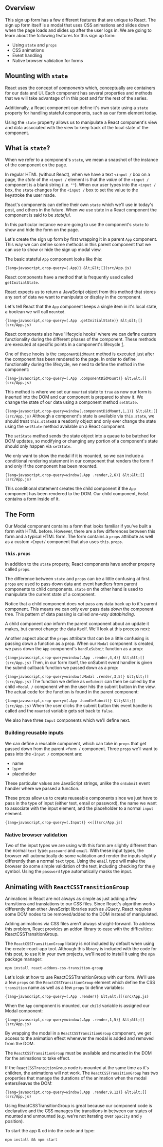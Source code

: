 ## Overview

This sign up form has a few different features that are unique to React. The sign up form itself is a modal that uses CSS animations and slides down when the page loads and slides up after the user logs in. We are going to learn about the following features for this sign up form:

-   Using `state` and `props`
-   CSS animations
-   Event handling
-   Native browser validation for forms

## Mounting with `state`

React uses the concept of _components_ which, conceptually are containers for our data and UI. Each component has several properties and methods that we will take advantage of in this post and for the rest of the series.

Additionally, a React component can define it's own state using a `state` property for handling stateful components, such as our form element today.

Using the `state` property allows us to manipulate a React component's view and data associated with the view to keep track of the local state of the component.

## What is `state`?

 When we refer to a component's `state`, we mean a snapshot of the instance of the component on the page.

 In regular HTML (without React), when we have a text `<input /` box on a page, the _state_ of the `<input /` element is that the _value_ of the `<input /` component is a blank string (i.e. `""`).
 When our user types into the `<input /` box, the `state` changes for the `<input /` box to set the value to the keystroke the user made.

 React's components can define their own `state` which we'll use in today's post, and others in the future. When we use state in a React component the component is said to be _stateful_.

In this particular instance we are going to use the component's `state` to show and hide the form on the page.

Let's create the sign up form by first wrapping it in a parent `App` component. This way we can define some methods in this parent component that we can use to show or hide the sign up modal view.

The basic stateful `App` component looks like this:

`{lang=javascript,crop-query=(.App)}
&lt;&lt;[](src/App.js)`

React components have a method that is frequently used called `getInitialState`.

React expects us to return a JavaScript object from this method that stores any sort of data we want to manipulate or display in the component.

Let's tell React that the `App` component keeps a single item in it's local state, a boolean we will call `mounted`.

`{lang=javascript,crop-query=(.App .getInitialState)}
&lt;&lt;[](src/App.js)`

React components also have 'lifecycle hooks' where we can define custom functionality during the different phases of the component. These methods are executed at specific points in a component's lifecycle [1](#references).

One of these hooks is the `componentDidMount` method is executed just after the component has been rendered to the page. In order to define functionality during the lifecycle, we need to define the method in the component:

`{lang=javascript,crop-query=(.App .componentDidMount)}
&lt;&lt;[](src/App.js)`

This method is where we set our `mounted` state to `true` as now our form is inserted into the DOM and our component is prepared to show it. We change the state of our data using a component method `setState`.

`{lang=javascript,crop-query=window(.componentDidMount,1,1)}
&lt;&lt;[](src/App.js)`
Although a component's state is available via `this.state`, we should treat `this.state`as a readonly object and only ever change the state using the `setState` method available on a React component.

The `setState` method sends the state object into a queue to be batched for DOM updates, so modifying or changing any portion of a component's state should only happen via `setState`.

We only want to show the modal if it is mounted, so we can include a conditional rendering statement in our component that renders the form if and only if the component has been mounted.

`{lang=javascript,crop-query=window(.App .render,2,6)}
&lt;&lt;[](src/App.js)`

This conditional statement creates the child component if the `App` component has been rendered to the DOM. Our child component, `Modal` contains a form inside of it.

## The Form

Our Modal component contains a form that looks familiar if you've built a form with HTML before. However, there are a few differences between this form and a typical HTML form. The form contains a `props` attribute as well as a custom  `<Input/` component that also uses `this.props`.

### `this.props`

In addition to the `state` property, React components have another property called `props`.

The difference between `state` and `props` can be a little confusing at first. `props` are used to pass down data and event handlers from parent components to child components. `state` on the other hand is used to manipulate the current state of a component.

 Notice that a child component does _not_ pass any data back up to it's parent component. This means we can only ever pass data _down_ the component tree. This pattern of data passing is called _one-way databinding_.

 A child component _can_ inform the parent component about an update it makes, but cannot change the data itself. We'll look at this process next:

Another aspect about the `props` attribute that can be a little confusing is passing down a function as a prop. When our `Modal` component is created, we pass down the `App` component's `handleSubmit` function as a prop:

`{lang=javascript,crop-query=window(.App .render,4,4)}
&lt;&lt;[](src/App.js)`
Then, in our form itself, the onSubmit event handler is given the submit callback function we passed down as a prop:

`{lang=javascript,crop-query=window(.Modal .render,3,5)}
&lt;&lt;[](src/App.js)`
The function we define as `onSubmit` can then be called by the child `<Modal /` component when the user hits the submit button in the view. The actual code for the function is found in the parent component:

`{lang=javascript,crop-query=(.App .handleSubmit)}
&lt;&lt;[](src/App.js)`
When the user clicks the submit button this event handler is called and the `mounted` variable gets set back to `false`.

We also have three `Input` components which we'll define next.

### Building reusable inputs

We can define a reusable component, which can take in `props` that get passed down from the parent `<form /` component. Three `props` we'll want to pass into the `<Input /` component are:

-   name
-   type
-   placeholder

These particular values are JavaScript strings, unlike the `onSubmit` event handler where we passed a function.

These props allow us to create reuseable components since we just have to pass in the type of input (either text, email or password), the name we want to associate with the input element, and the placeholder to a normal `input` element.

`{lang=javascript,crop-query=(.Input)}
<<[](src/App.js)`

### Native browser validation

Two of the input types we are using with this form are slightly different than the normal `text` type: `password` and `email`. With these input types, the browser will automatically do some validation and render the inputs slightly differently than a normal `text` type. Using the `email` type will make the browser do some simple validation of the text, including checking for the `@` symbol. Using the `password` type automatically masks the input.

## Animating with `ReactCSSTransitionGroup`

Animations in React are not always as simple as just adding a few transitions and translations to our CSS files. Since React's algorithm works differently than other JavaScript libraries such as JQuery, React requires some DOM nodes to be removed/added to the DOM instead of manipulated.

Adding animations via CSS files aren't always straight-forward. To address this problem, React provides an addon library to ease with the difficulties: ReactCSSTransitionGroup.

 The `ReactCSSTransitionGroup` library is not included by default when using the create-react-app tool.
 Although this library is included with the code for this post, to use it in your own projects, we'll need to install it using the `npm` package manager:

 `npm install react-addons-css-transition-group`

Let's look at how to use ReactCSSTransitionGroup with our form. We'll use a few `props` on the `ReactCSSTransitionGroup` element which define the CSS `transition` name as well as a few `props` to define variables:

`{lang=javascript,crop-query=(.App .render)}
&lt;&lt;[](src/App.js)`

When the `App` component is mounted, our  `child` variable is assigned our Modal component:

`{lang=javascript,crop-query=window(.App .render,1,5)}
&lt;&lt;[](src/App.js)`

By wrapping the modal in a `ReactCSSTransitionGroup` component, we get access to the animation effect whenever the modal is added and removed from the DOM.

The `ReactCSSTransitionGroup` must be available and mounted in the DOM for the animations to take effect.

If the `ReactCSSTransitionGroup` node is mounted at the same time as it's children, the animations will not work. The `ReactCSSTransitionGroup` has two properties that manage the durations of the animation when the modal enters/leaves the DOM:

`{lang=javascript,crop-query=window(.App .render,9,12)}
&lt;&lt;[](src/App.js)`

Using ReactCSSTransitionGroup is great because our component code is declarative and the CSS manages the transitions in between our states of mounted and unmounted (e.g. we're not iterating over `opacity` and `y` position).

To start the app & cd into the code and type:

`npm install && npm start`
